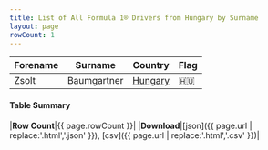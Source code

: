 ```yaml
---
title: List of All Formula 1® Drivers from Hungary by Surname
layout: page
rowCount: 1
---
```


| Forename | Surname | Country | Flag |
|--|--|--|--|
| Zsolt | Baumgartner | [Hungary](/f1/countries/hungary) | 🇭🇺 |

#### Table Summary

|**Row Count**|{{ page.rowCount }}|
|**Download**|[json]({{ page.url | replace:'.html','.json' }}), [csv]({{ page.url | replace:'.html','.csv' }})|
